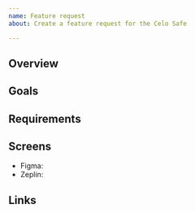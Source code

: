 ```yaml
---
name: Feature request
about: Create a feature request for the Celo Safe

---
```


## Overview

## Goals

## Requirements

## Screens
 - Figma:
 - Zeplin:

## Links
